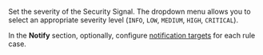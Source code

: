 Set the severity of the Security Signal. The dropdown menu allows you to select an appropriate severity level (`INFO`, `LOW`, `MEDIUM`, `HIGH`, `CRITICAL`).

In the **Notify** section, optionally, configure [notification targets][101] for each rule case.

[101]: /security_platform/notifications/#notification-channels